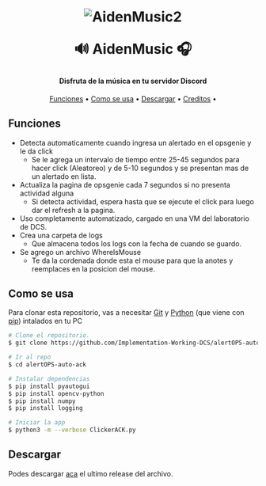 <h1 align="center">

![AidenMusic2](https://github.com/MatiasAiden/AidenMusic/assets/166278244/a0d42d5d-e72b-4505-9db4-049808c11058)

🔊 AidenMusic 🎧
  <br>
</h1>

<h4 align="center">Disfruta de la música en tu servidor Discord</h4>

<p align="center">
  <a href="#Funciones">Funciones</a> •
  <a href="#Como se usa">Como se usa</a> •
  <a href="#Descargar">Descargar</a> •
  <a href="#Creditos">Creditos</a> •
</p>


## Funciones

* Detecta automaticamente cuando ingresa un alertado en el opsgenie y le da click
  - Se le agrega un intervalo de tiempo entre 25-45 segundos para hacer click (Aleatoreo) y de 5-10 segundos y se presentan mas de un alertado en lista.
* Actualiza la pagina de opsgenie cada 7 segundos si no presenta actividad alguna
  - Si detecta actividad, espera hasta que se ejecute el click para luego dar el refresh a la pagina.
* Uso completamente automatizado, cargado en una VM del laboratorio de DCS.
* Crea una carpeta de logs
  - Que almacena todos los logs con la fecha de cuando se guardo.
* Se agrego un archivo WhereIsMouse
  - Te da la cordenada donde esta el mouse para que la anotes y reemplaces en la posicion del mouse.

## Como se usa

Para clonar esta repositorio, vas a necesitar [Git](https://git-scm.com) y [Python](https://www.python.org/downloads/) (que viene con [pip](https://pypi.org/project/pip/)) intalados en tu PC

```bash
# Clone el repositorio.
$ git clone https://github.com/Implementation-Working-DCS/alertOPS-auto-ack.git

# Ir al repo
$ cd alertOPS-auto-ack

# Instalar dependencias
$ pip install pyautogui
$ pip install opencv-python
$ pip install numpy
$ pip install logging 

# Iniciar la app
$ python3 -m --verbose ClickerACK.py
```

## Descargar

Podes descargar [aca](https://github.com/Implementation-Working-DCS/dcs-whatsapp-chatbot-ai/releases) el ultimo release del archivo.
